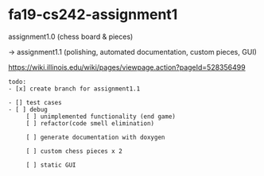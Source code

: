 # fa19-cs242-assignment1

assignment1.0 (chess board & pieces)

-> assignment1.1 (polishing, automated documentation, custom pieces, GUI)

https://wiki.illinois.edu/wiki/pages/viewpage.action?pageId=528356499
	
	todo:	
	- [x] create branch for assignment1.1

	- [] test cases
	- [ ] debug
		 [ ] unimplemented functionality (end game)
		 [ ] refactor(code smell elimination)
		
		 [ ] generate documentation with doxygen

		 [ ] custom chess pieces x 2

		 [ ] static GUI
		

